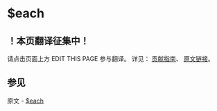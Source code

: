# $each

## ！本页翻译征集中！

请点击页面上方 EDIT THIS PAGE 参与翻译。
详见：
[贡献指南]( https://github.com/JinMuInfo/MongoDB-Manual-zh/blob/master/CONTRIBUTING.md )、
[原文链接](  https://docs.mongodb.com/manual/reference/operator/update/each/  )。

## 参见

原文 - [$each]( https://docs.mongodb.com/manual/reference/operator/update/each/ )

